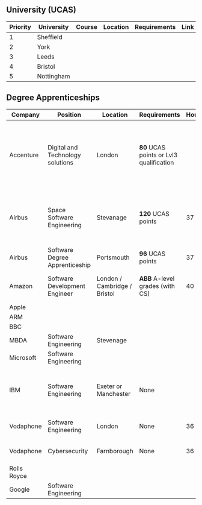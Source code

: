 ## University (UCAS)

| Priority | **University** | Course | Location | Requirements | Link |
| -------- | -------------- | ------ | -------- | ------------ | ---- |
| 1        | Sheffield      |        |          |              |      |
| 2        | York           |        |          |              |      |
| 3        | Leeds          |        |          |              |      |
| 4        | Bristol        |        |          |              |      |
| 5        | Nottingham     |        |          |              |      |


## Degree Apprenticeships

| **Company** | Position                         | Location                     | Requirements                             | Hours | Salary         | Length    | Link                                                                           | Opens               | Closes                 | Information                                                                                     |
| ----------- | -------------------------------- | ---------------------------- | ---------------------------------------- | ----- | -------------- | --------- | ------------------------------------------------------------------------------ | ------------------- | ---------------------- | ----------------------------------------------------------------------------------------------- |
| Accenture   | Digital and Technology solutions | London                       | **80** UCAS points or Lvl3 qualification |       |                |           |                                                                                | Open now            | 28 February 2025       | An interest in modern technologies such as GenAI, Augmented and Virtual Reality will be useful. |
| Airbus      | Space Software Engineering       | Stevanage                    | **120** UCAS points                      | 37    | £20,200 a year |           |                                                                                |                     | 16 February 2025       | Half day Fridays, 25 days holiday, pension, success share.                                      |
| Airbus      | Software Degree Apprenticeship   | Portsmouth                   | **96** UCAS points                       | 37    | £20,200 a year |           |                                                                                |                     |                        |                                                                                                 |
| Amazon      | Software Development Engineer    | London / Cambridge / Bristol | **ABB** A-level grades (with CS)         | 40    | "Competitive"  | 42 Months | [Link](https://findapprenticeship.service.gov.uk/apprenticeship/vac1000284751) |                     | Friday 31 January 2025 |                                                                                                 |
| Apple       |                                  |                              |                                          |       |                |           |                                                                                |                     |                        |                                                                                                 |
| ARM         |                                  |                              |                                          |       |                |           |                                                                                |                     |                        |                                                                                                 |
| BBC         |                                  |                              |                                          |       |                |           |                                                                                |                     |                        |                                                                                                 |
| MBDA        | Software Engineering             | Stevenage                    |                                          |       |                |           |                                                                                |                     |                        |                                                                                                 |
| Microsoft   | Software Engineering             |                              |                                          |       |                |           |                                                                                |                     |                        |                                                                                                 |
| IBM         | Software Engineering             | Exeter or Manchester         | None                                     |       |                |           |                                                                                | Thursday 9 February | Thursday 9 February    | Applications open and close on same day - apply on the day.                                     |
| Vodaphone   | Software Engineering             | London                       | None                                     | 36    | £27,000 a year |           | [Link](https://findapprenticeship.service.gov.uk/apprenticeship/vac1000284470) |                     | Friday 28 February     |                                                                                                 |
| Vodaphone   | Cybersecurity                    | Farnborough                  | None                                     | 36    | £24,640 a year |           | [Link](https://findapprenticeship.service.gov.uk/apprenticeship/vac1000284456) |                     | Friday 28 February     |                                                                                                 |
| Rolls Royce |                                  |                              |                                          |       |                |           |                                                                                |                     |                        |                                                                                                 |
| Google      | Software Engineering             |                              |                                          |       |                |           |                                                                                |                     |                        |                                                                                                 |
